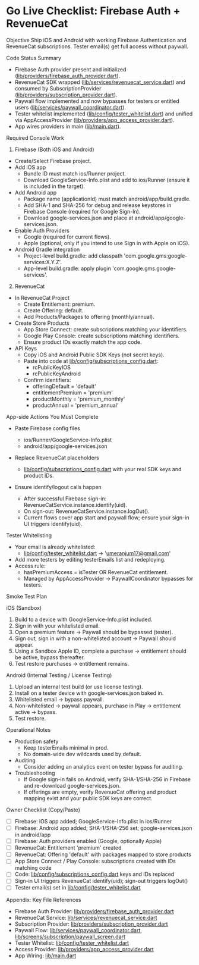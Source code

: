 # Go Live Checklist: Firebase Auth + RevenueCat

Objective
Ship iOS and Android with working Firebase Authentication and RevenueCat subscriptions. Tester email(s) get full access without paywall.

Code Status Summary
- Firebase Auth provider present and initialized ([lib/providers/firebase_auth_provider.dart](lib/providers/firebase_auth_provider.dart:1)).
- RevenueCat SDK wrapped ([lib/services/revenuecat_service.dart](lib/services/revenuecat_service.dart:1)) and consumed by SubscriptionProvider ([lib/providers/subscription_provider.dart](lib/providers/subscription_provider.dart:1)).
- Paywall flow implemented and now bypasses for testers or entitled users ([lib/services/paywall_coordinator.dart](lib/services/paywall_coordinator.dart:1)).
- Tester whitelist implemented ([lib/config/tester_whitelist.dart](lib/config/tester_whitelist.dart:1)) and unified via AppAccessProvider ([lib/providers/app_access_provider.dart](lib/providers/app_access_provider.dart:1)).
- App wires providers in main ([lib/main.dart](lib/main.dart:1)).

Required Console Work

1) Firebase (Both iOS and Android)
- Create/Select Firebase project.
- Add iOS app
  - Bundle ID must match ios/Runner project.
  - Download GoogleService-Info.plist and add to ios/Runner (ensure it is included in the target).
- Add Android app
  - Package name (applicationId) must match android/app/build.gradle.
  - Add SHA-1 and SHA-256 for debug and release keystores in Firebase Console (required for Google Sign-In).
  - Download google-services.json and place at android/app/google-services.json.
- Enable Auth Providers
  - Google (required for current flows).
  - Apple (optional; only if you intend to use Sign in with Apple on iOS).
- Android Gradle integration
  - Project-level build.gradle: add classpath 'com.google.gms:google-services:X.Y.Z'.
  - App-level build.gradle: apply plugin 'com.google.gms.google-services'.

2) RevenueCat
- In RevenueCat Project
  - Create Entitlement: premium.
  - Create Offering: default.
  - Add Products/Packages to offering (monthly/annual).
- Create Store Products
  - App Store Connect: create subscriptions matching your identifiers.
  - Google Play Console: create subscriptions matching identifiers.
  - Ensure product IDs exactly match the app code.
- API Keys
  - Copy iOS and Android Public SDK Keys (not secret keys).
  - Paste into code at [lib/config/subscriptions_config.dart](lib/config/subscriptions_config.dart:1):
    - rcPublicKeyIOS
    - rcPublicKeyAndroid
  - Confirm identifiers:
    - offeringDefault = 'default'
    - entitlementPremium = 'premium'
    - productMonthly = 'premium_monthly'
    - productAnnual = 'premium_annual'

App-side Actions You Must Complete

- Paste Firebase config files
  - ios/Runner/GoogleService-Info.plist
  - android/app/google-services.json

- Replace RevenueCat placeholders
  - [lib/config/subscriptions_config.dart](lib/config/subscriptions_config.dart:1) with your real SDK keys and product IDs.

- Ensure identify/logout calls happen
  - After successful Firebase sign-in: RevenueCatService.instance.identify(uid).
  - On sign-out: RevenueCatService.instance.logOut().
  - Current flows cover app start and paywall flow; ensure your sign-in UI triggers identify(uid).

Tester Whitelisting

- Your email is already whitelisted:
  - [lib/config/tester_whitelist.dart](lib/config/tester_whitelist.dart:1) → 'umeranjum17@gmail.com'
- Add more testers by editing testerEmails list and redeploying.
- Access rule:
  - hasPremiumAccess = isTester OR RevenueCat entitlement.
  - Managed by AppAccessProvider → PaywallCoordinator bypasses for testers.

Smoke Test Plan

iOS (Sandbox)
1. Build to a device with GoogleService-Info.plist included.
2. Sign in with your whitelisted email.
3. Open a premium feature → Paywall should be bypassed (tester).
4. Sign out, sign in with a non-whitelisted account → Paywall should appear.
5. Using a Sandbox Apple ID, complete a purchase → entitlement should be active, bypass thereafter.
6. Test restore purchases → entitlement remains.

Android (Internal Testing / License Testing)
1. Upload an internal test build (or use license testing).
2. Install on a tester device with google-services.json baked in.
3. Whitelisted email → bypass paywall.
4. Non-whitelisted → paywall appears, purchase in Play → entitlement active → bypass.
5. Test restore.

Operational Notes

- Production safety
  - Keep testerEmails minimal in prod.
  - No domain-wide dev wildcards used by default.
- Auditing
  - Consider adding an analytics event on tester bypass for auditing.
- Troubleshooting
  - If Google sign-in fails on Android, verify SHA-1/SHA-256 in Firebase and re-download google-services.json.
  - If offerings are empty, verify RevenueCat offering and product mapping exist and your public SDK keys are correct.

Owner Checklist (Copy/Paste)
- [ ] Firebase: iOS app added; GoogleService-Info.plist in ios/Runner
- [ ] Firebase: Android app added; SHA-1/SHA-256 set; google-services.json in android/app
- [ ] Firebase: Auth providers enabled (Google, optionally Apple)
- [ ] RevenueCat: Entitlement 'premium' created
- [ ] RevenueCat: Offering 'default' with packages mapped to store products
- [ ] App Store Connect / Play Console: subscriptions created with IDs matching code
- [ ] Code: [lib/config/subscriptions_config.dart](lib/config/subscriptions_config.dart:1) keys and IDs replaced
- [ ] Sign-in UI triggers RevenueCat identify(uid); sign-out triggers logOut()
- [ ] Tester email(s) set in [lib/config/tester_whitelist.dart](lib/config/tester_whitelist.dart:1)

Appendix: Key File References
- Firebase Auth Provider: [lib/providers/firebase_auth_provider.dart](lib/providers/firebase_auth_provider.dart:1)
- RevenueCat Service: [lib/services/revenuecat_service.dart](lib/services/revenuecat_service.dart:1)
- Subscription Provider: [lib/providers/subscription_provider.dart](lib/providers/subscription_provider.dart:1)
- Paywall Flow: [lib/services/paywall_coordinator.dart](lib/services/paywall_coordinator.dart:1), [lib/screens/subscription/paywall_screen.dart](lib/screens/subscription/paywall_screen.dart:1)
- Tester Whitelist: [lib/config/tester_whitelist.dart](lib/config/tester_whitelist.dart:1)
- Access Provider: [lib/providers/app_access_provider.dart](lib/providers/app_access_provider.dart:1)
- App Wiring: [lib/main.dart](lib/main.dart:1)